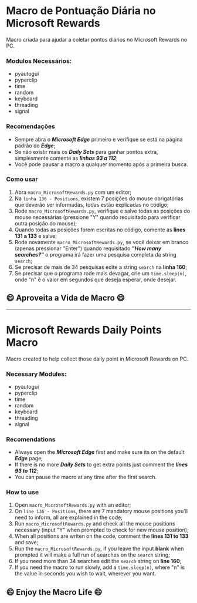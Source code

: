 # Macro de Pontuação Diária no Microsoft Rewards

Macro criada para ajudar a coletar pontos diários no Microsoft Rewards no PC.

### Modulos Necessários:
- pyautogui
- pyperclip
- time
- random
- keyboard
- threading
- signal

### Recomendações
- Sempre abra o ***Microsoft Edge*** primeiro e verifique se está na página padrão do ***Edge***;
- Se não existir mais os ***Daily Sets*** para ganhar pontos extra, simplesmente comente as ***linhas 93 a 112***;
- Você pode pausar a macro a qualquer momento após a primeira busca.

### Como usar
1. Abra `macro_MicrosoftRewards.py` com um editor;
2. Na `linha 136 - Positions`, existem 7 posições do mouse obrigatórias que deverão ser informadas, todas estão explicadas no código;
3. Rode `macro_MicrosoftRewards.py`, verifique e salve todas as posições do mouse necessárias (pressione "Y" quando requisitado para verificar outra posição do mouse);
4. Quando todas as posições forem escritas no código, comente as **lines 131 a 133** e salve;
5. Rode novamente `macro_MicrosoftRewards.py`, se você deixar em branco (apenas pressionar "Enter") quando requisitado ***"How many searches?"*** o programa irá fazer uma pesquisa completa da string `search`;
6. Se precisar de mais de 34 pesquisas edite a string `search` na **linha 160**;
7. Se precisar que o programa rode mais devagar, crie um `time.sleep(n)`, onde "n" é o valor em segundos que deseja esperar, onde desejar.

## :smile: Aproveita a Vida de Macro 😄  

---  

# Microsoft Rewards Daily Points Macro

Macro created to help collect those daily point in Microsoft Rewards on PC.

### Necessary Modules:
- pyautogui
- pyperclip
- time
- random
- keyboard
- threading
- signal

### Recomendations
- Always open the ***Microsoft Edge*** first and make sure its on the default ***Edge*** page;
- If there is no more ***Daily Sets*** to get extra points just comment the ***lines 93 to 112***;
- You can pause the macro at any time after the first search.

### How to use
1. Open `macro_MicrosoftRewards.py` with an editor;
2. On `line 136 - Positions`, there are 7 mandatory mouse positions you'll need to inform, all are explained in the code;
3. Run `macro_MicrosoftRewards.py` and check all the mouse positions necessary (input "Y" when prompted to check for new mouse position);
4. When all positions are writen on the code, comment the **lines 131 to 133** and save;
5. Run the `macro_MicrosoftRewards.py`, if you leave the input **blank** when prompted it will make a full run of searches on the `search` string;
6. If you need more than 34 searches edit the `search` string on **line 160**;
7. If you need the macro to run slowly, add a `time.sleep(n)`, where "n" is the value in seconds you wish to wait, wherever you want.

## :smile: Enjoy the Macro Life 😄
